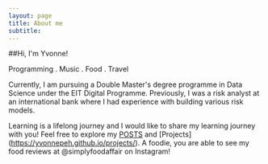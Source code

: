 ```yaml
---
layout: page
title: About me
subtitle: 
---
```


##Hi, I'm Yvonne!

Programming . Music . Food . Travel 

Currently, I am pursuing a Double Master's degree programme in Data Science under the EIT Digital Programme. Previously, I was a risk analyst at an international bank where I had experience with building various risk models.

Learning is a lifelong journey and I would like to share my learning journey with you!
Feel free to explore my [POSTS](https://yvonnepeh.github.io/posts/) and [Projects] (https://yvonnepeh.github.io/projects/). A foodie, you are able to see my food reviews at @simplyfoodaffair on Instagram! 
